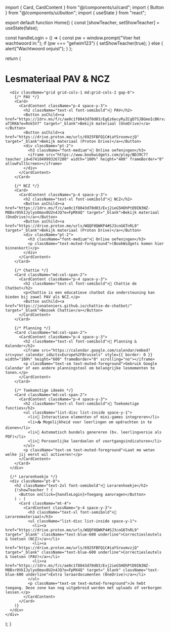 import { Card, CardContent } from "@/components/ui/card";
import { Button } from "@/components/ui/button";
import { useState } from "react";

export default function Home() {
  const [showTeacher, setShowTeacher] = useState(false);

  const handleLogin = () => {
    const pw = window.prompt("Voer het wachtwoord in:");
    if (pw === "geheim123") {
      setShowTeacher(true);
    } else {
      alert("Wachtwoord onjuist");
    }
  };

  return (
    <div className="p-6 space-y-8">
      <h1 className="text-3xl font-bold">Lesmateriaal PAV & NCZ</h1>

      <div className="grid grid-cols-1 md:grid-cols-2 gap-6">
        {/* PAV */}
        <Card>
          <CardContent className="p-4 space-y-3">
            <h2 className="text-xl font-semibold">📘 PAV</h2>
            <Button asChild><a href="https://1drv.ms/f/c/ae0c1f8043d70d03/EgEz6ecyRyZCgD7SJBGmoIcBKrvz3w5v1TNOUNW-aTIRKA?e=Rnk5V7" target="_blank">Bekijk materiaal (OneDrive)</a></Button>
            <Button asChild><a href="https://drive.proton.me/urls/6925FBFQ1C#iaYSroxmvzjQ" target="_blank">Bekijk materiaal (Proton Drive)</a></Button>
            <div className="pt-2">
              <h3 className="font-medium">🎯 Online oefeningen</h3>
              <iframe src="https://www.bookwidgets.com/play/BDJ9C7?teacher_id=6741049993267200" width="100%" height="400" frameBorder="0" allowFullScreen></iframe>
            </div>
          </CardContent>
        </Card>

        {/* NCZ */}
        <Card>
          <CardContent className="p-4 space-y-3">
            <h2 className="text-xl font-semibold">📗 NCZ</h2>
            <Button asChild><a href="https://1drv.ms/f/c/ae0c1f8043d70d03/Evj2ieG5HOhPtD9IN3NZ-M8Bsr0VkIJylyoOmav8U2n4JQ?e=FpMX4Q" target="_blank">Bekijk materiaal (OneDrive)</a></Button>
            <Button asChild><a href="https://drive.proton.me/urls/WQQF0QWKP4#SJ3cnG6TnRL9" target="_blank">Bekijk materiaal (Proton Drive)</a></Button>
            <div className="pt-2">
              <h3 className="font-medium">🎯 Online oefeningen</h3>
              <p className="text-muted-foreground">(BookWidgets komen hier binnenkort)</p>
            </div>
          </CardContent>
        </Card>

        {/* Chattie */}
        <Card className="md:col-span-2">
          <CardContent className="p-4 space-y-3">
            <h2 className="text-xl font-semibold">🤖 Chattie de Chatbot</h2>
            <p>Chattie is een educatieve chatbot die ondersteuning kan bieden bij zowel PAV als NCZ.</p>
            <Button asChild><a href="https://jonateniers.github.io/chattie-de-chatbot/" target="_blank">Bezoek Chattie</a></Button>
          </CardContent>
        </Card>

        {/* Planning */}
        <Card className="md:col-span-2">
          <CardContent className="p-4 space-y-3">
            <h2 className="text-xl font-semibold">📅 Planning & Kalender</h2>
            <iframe src="https://calendar.google.com/calendar/embed?src=your_calendar_id&ctz=Europe%2FBrussels" style={{ border: 0 }} width="100%" height="600" frameBorder="0" scrolling="no"></iframe>
            <p className="text-sm text-muted-foreground">Gebruik Google Calendar of een andere planningstool om belangrijke lesmomenten te tonen.</p>
          </CardContent>
        </Card>

        {/* Toekomstige ideeën */}
        <Card className="md:col-span-2">
          <CardContent className="p-4 space-y-3">
            <h2 className="text-xl font-semibold">🚀 Toekomstige functies</h2>
            <ul className="list-disc list-inside space-y-1">
              <li>🧩 Interactieve elementen of mini-games integreren</li>
              <li>📥 Mogelijkheid voor leerlingen om opdrachten in te dienen</li>
              <li>🧾 Automatisch bundels genereren (bv. leerlingversie als PDF)</li>
              <li>🧠 Persoonlijke leerdoelen of voortgangsindicatoren</li>
            </ul>
            <p className="text-sm text-muted-foreground">Laat me weten welke jij eerst wil activeren!</p>
          </CardContent>
        </Card>
      </div>

      {/* Lerarenhoekje */}
      <div className="pt-8">
        <h2 className="text-2xl font-semibold">🔐 Lerarenhoekje</h2>
        {!showTeacher ? (
          <Button onClick={handleLogin}>Toegang aanvragen</Button>
        ) : (
          <Card className="mt-4">
            <CardContent className="p-4 space-y-3">
              <h3 className="text-xl font-semibold">📁 Lerarenmateriaal</h3>
              <ul className="list-disc list-inside space-y-1">
                <li><a href="https://drive.proton.me/urls/WQQF0QWKP4#SJ3cnG6TnRL9" target="_blank" className="text-blue-600 underline">Correctiesleutels & toetsen (NCZ)</a></li>
                <li><a href="https://drive.proton.me/urls/6925FBFQ1C#iaYSroxmvzjQ" target="_blank" className="text-blue-600 underline">Correctiesleutels & toetsen (PAV)</a></li>
                <li><a href="https://1drv.ms/f/c/ae0c1f8043d70d03/Evj2ieG5HOhPtD9IN3NZ-M8Bsr0VkIJylyoOmav8U2n4JQ?e=FpMX4Q" target="_blank" className="text-blue-600 underline">Extra leraardocumenten (OneDrive)</a></li>
              </ul>
              <p className="text-sm text-muted-foreground">Je hebt toegang. Deze zone kan nog uitgebreid worden met uploads of verborgen lessen.</p>
            </CardContent>
          </Card>
        )}
      </div>
    </div>
  );
}


